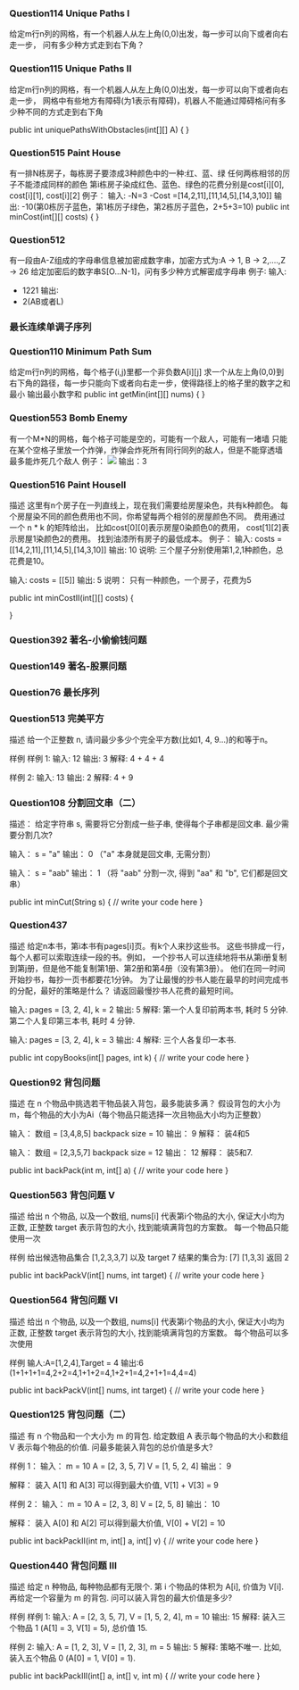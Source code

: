 ### Question114 Unique Paths I
给定m行n列的网格，有一个机器人从左上角(0,0)出发，每一步可以向下或者向右走一步，
问有多少种方式走到右下角？

### Question115 Unique Paths II
给定m行n列的网格，有一个机器人从左上角(0,0)出发，每一步可以向下或者向右走一步，
网格中有些地方有障碍(为1表示有障碍)，机器人不能通过障碍格问有多少种不同的方式走到右下角

public int uniquePathsWithObstacles(int[][] A) {
}

### Question515 Paint House
有一排N栋房子，每栋房子要漆成3种颜色中的一种:红、蓝、绿
任何两栋相邻的厉子不能漆成同样的颜色
第i栋房子染成红色、蓝色、绿色的花费分别是cost[i][0], cost[i][1], cost[i][2]
例子︰
输入:
-N=3
-Cost =[14,2,11],[11,14,5],[14,3,10]]
输出:
-10(第0栋厉子蓝色，第1栋厉子绿色，第2栋厉子蓝色，2+5+3=10)
public int minCost(int[][] costs) {
}

### Question512
有一段由A-Z组成的字母串信息被加密成数字串，加密方式为:A -> 1, B -> 2,....,Z -> 26
给定加密后的数字串S[O...N-1]，问有多少种方式解密成字母串
例子∶
输入:
- 1221
输出∶
- 2(AB或者L)

### 最长连续单调子序列
### Question110 Minimum Path Sum
给定m行n列的网格，每个格子(i,j)里都一个非负数A[i][j]
求一个从左上角(0,0)到右下角的路径，每一步只能向下或者向右走一步，使得路径上的格子里的数字之和最小
输出最小数字和
public int getMin(int[][] nums) {
}

### Question553 Bomb Enemy
有一个M*N的网格，每个格子可能是空的，可能有一个敌人，可能有一堵墙
只能在某个空格子里放一个炸弹，炸弹会炸死所有同行同列的敌人，但是不能穿透墙
最多能炸死几个敌人
例子：
![](https://bhh-bucket.oss-cn-beijing.aliyuncs.com/pic/202210102254487.png)
输出：3

### Question516 Paint HouseII
描述
这里有n个房子在一列直线上，现在我们需要给房屋染色，共有k种颜色。
每个房屋染不同的颜色费用也不同，你希望每两个相邻的房屋颜色不同。
费用通过一个 n * k 的矩阵给出，
比如cost[0][0]表示房屋0染颜色0的费用，
cost[1][2]表示房屋1染颜色2的费用。
找到油漆所有房子的最低成本。
例子：
输入:
costs = [[14,2,11],[11,14,5],[14,3,10]]
输出: 10
说明:
三个屋子分别使用第1,2,1种颜色，总花费是10。

输入:
costs = [[5]]
输出: 5
说明：
只有一种颜色，一个房子，花费为5

public int minCostII(int[][] costs) {

}

### Question392 著名-小偷偷钱问题

### Question149 著名-股票问题

### Question76 最长序列

### Question513 完美平方
描述
给一个正整数 n, 请问最少多少个完全平方数(比如1, 4, 9...)的和等于n。

样例
样例 1:
输入: 12
输出: 3
解释: 4 + 4 + 4

样例 2:
输入: 13
输出: 2
解释: 4 + 9

### Question108 分割回文串（二）
描述：
给定字符串 s, 需要将它分割成一些子串, 使得每个子串都是回文串.
最少需要分割几次?

输入： s = "a"
输出： 0 （"a" 本身就是回文串, 无需分割）

输入： s = "aab"
输出： 1 （将 "aab" 分割一次, 得到 "aa" 和 "b", 它们都是回文串）

public int minCut(String s) {
// write your code here
}

### Question437
描述
给定n本书，第i本书有pages[i]页。有k个人来抄这些书。
这些书排成一行，每个人都可以索取连续一段的书。例如，
一个抄书人可以连续地将书从第i册复制到第j册，但是他不能复制第1册、第2册和第4册（没有第3册）。
他们在同一时间开始抄书，每抄一页书都要花1分钟。
为了让最慢的抄书人能在最早的时间完成书的分配，最好的策略是什么？
请返回最慢抄书人花费的最短时间。

输入: pages = [3, 2, 4], k = 2
输出: 5
解释: 第一个人复印前两本书, 耗时 5 分钟. 第二个人复印第三本书, 耗时 4 分钟.

输入: pages = [3, 2, 4], k = 3
输出: 4
解释: 三个人各复印一本书.

public int copyBooks(int[] pages, int k) {
// write your code here
}

### Question92 背包问题
描述
在 n 个物品中挑选若干物品装入背包，最多能装多满？
假设背包的大小为m，每个物品的大小为Ai（每个物品只能选择一次且物品大小均为正整数）

输入： 数组 = [3,4,8,5]
backpack size = 10
输出： 9
解释： 装4和5

输入： 数组 = [2,3,5,7]
backpack size = 12
输出： 12
解释： 装5和7.

public int backPack(int m, int[] a) {
// write your code here
}

### Question563 背包问题 V
描述
给出 n 个物品, 以及一个数组, nums[i] 代表第i个物品的大小, 
保证大小均为正数, 正整数 target 表示背包的大小, 找到能填满背包的方案数。
每一个物品只能使用一次

样例
给出候选物品集合 [1,2,3,3,7] 以及 target 7
结果的集合为:
[7]
[1,3,3]
返回 2

public int backPackV(int[] nums, int target) {
// write your code here
}

### Question564 背包问题 VI
描述
给出 n 个物品, 以及一个数组, nums[i] 代表第i个物品的大小,
保证大小均为正数, 正整数 target 表示背包的大小, 找到能填满背包的方案数。
每个物品可以多次使用

样例
输人:A=[1,2,4],Target = 4
输出:6 (1+1+1+1=4,2+2=4,1+1+2=4,1+2+1=4,2+1+1=4,4=4)

public int backPackV(int[] nums, int target) {
// write your code here
}

### Question125 背包问题（二）
描述
有 n 个物品和一个大小为 m 的背包. 给定数组 A 表示每个物品的大小和数组 V 表示每个物品的价值.
问最多能装入背包的总价值是多大?

样例 1：
输入：
m = 10
A = [2, 3, 5, 7]
V = [1, 5, 2, 4]
输出：
9

解释：
装入 A[1] 和 A[3] 可以得到最大价值, V[1] + V[3] = 9


样例 2：
输入：
m = 10
A = [2, 3, 8]
V = [2, 5, 8]
输出：
10

解释：
装入 A[0] 和 A[2] 可以得到最大价值, V[0] + V[2] = 10

public int backPackII(int m, int[] a, int[] v) {
    // write your code here
}

### Question440 背包问题 III
描述
给定 n 种物品, 每种物品都有无限个. 第 i 个物品的体积为 A[i], 价值为 V[i].
再给定一个容量为 m 的背包. 问可以装入背包的最大价值是多少?

样例
样例 1:
输入: A = [2, 3, 5, 7], V = [1, 5, 2, 4], m = 10
输出: 15
解释: 装入三个物品 1 (A[1] = 3, V[1] = 5), 总价值 15.

样例 2:
输入: A = [1, 2, 3], V = [1, 2, 3], m = 5
输出: 5
解释: 策略不唯一. 比如, 装入五个物品 0 (A[0] = 1, V[0] = 1).

public int backPackIII(int[] a, int[] v, int m) {
    // write your code here
}